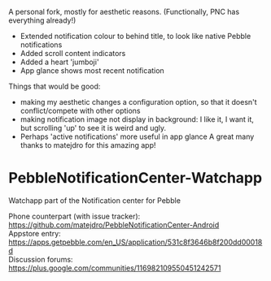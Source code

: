 A personal fork, mostly for aesthetic reasons. (Functionally, PNC has everything already!)

- Extended notification colour to behind title, to look like native Pebble notifications
- Added scroll content indicators
- Added a heart 'jumboji'
- App glance shows most recent notification

Things that would be good:

- making my aesthetic changes a configuration option, so that it doesn't conflict/compete with other options
- making notification image not display in background: I like it, I want it, but scrolling 'up' to see it is weird and ugly.
- Perhaps 'active notifications' more useful in app glance
A great many thanks to matejdro for this amazing app!

PebbleNotificationCenter-Watchapp
=================================

Watchapp part of the Notification center for Pebble

Phone counterpart (with issue tracker): https://github.com/matejdro/PebbleNotificationCenter-Android    
Appstore entry: https://apps.getpebble.com/en_US/application/531c8f3646b8f200dd00018d    
Discussion forums: https://plus.google.com/communities/116982109550451242571    
